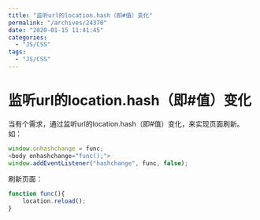 ```yaml
---
title: "监听url的location.hash（即#值）变化"
permalink: "/archives/24370"
date: "2020-01-15 11:41:45"
categories: 
  - "JS/CSS"
tags: 
  - "JS/CSS"
---
```


# 监听url的location.hash（即#值）变化

当有个需求，通过监听url的location.hash（即#值）变化，来实现页面刷新。如：

``` js 
window.onhashchange = func;
<body onhashchange="func();">
window.addEventListener("hashchange", func, false); 
```

刷新页面：

``` js 
function func(){
    location.reload();
}
```
